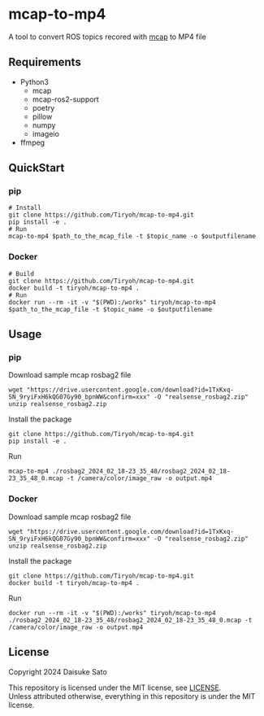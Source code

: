 # mcap-to-mp4

A tool to convert ROS topics recored with [mcap](https://mcap.dev/) to MP4 file

## Requirements

* Python3
    * mcap
    * mcap-ros2-support
    * poetry
    * pillow
    * numpy
    * imageio
* ffmpeg

## QuickStart

### pip

```
# Install
git clone https://github.com/Tiryoh/mcap-to-mp4.git
pip install -e .
# Run
mcap-to-mp4 $path_to_the_mcap_file -t $topic_name -o $outputfilename
```


### Docker

```
# Build
git clone https://github.com/Tiryoh/mcap-to-mp4.git
docker build -t tiryoh/mcap-to-mp4 .
# Run
docker run --rm -it -v "$(PWD):/works" tiryoh/mcap-to-mp4 $path_to_the_mcap_file -t $topic_name -o $outputfilename
```
## Usage

### pip

Download sample mcap rosbag2 file

```
wget "https://drive.usercontent.google.com/download?id=1TxKxq-SN_9ryiFxH6kQG07Gy90_bpnWW&confirm=xxx" -O "realsense_rosbag2.zip"
unzip realsense_rosbag2.zip
```

Install the package

```
git clone https://github.com/Tiryoh/mcap-to-mp4.git
pip install -e .
```

Run

```
mcap-to-mp4 ./rosbag2_2024_02_18-23_35_48/rosbag2_2024_02_18-23_35_48_0.mcap -t /camera/color/image_raw -o output.mp4
```

### Docker

Download sample mcap rosbag2 file

```
wget "https://drive.usercontent.google.com/download?id=1TxKxq-SN_9ryiFxH6kQG07Gy90_bpnWW&confirm=xxx" -O "realsense_rosbag2.zip"
unzip realsense_rosbag2.zip
```

Install the package

```
git clone https://github.com/Tiryoh/mcap-to-mp4.git
docker build -t tiryoh/mcap-to-mp4 .
```

Run

```
docker run --rm -it -v "$(PWD):/works" tiryoh/mcap-to-mp4 ./rosbag2_2024_02_18-23_35_48/rosbag2_2024_02_18-23_35_48_0.mcap -t /camera/color/image_raw -o output.mp4
```


## License

Copyright 2024 Daisuke Sato

This repository is licensed under the MIT license, see [LICENSE](./LICENSE).  
Unless attributed otherwise, everything in this repository is under the MIT license.
